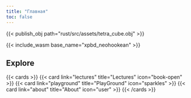```yaml
---
title: "Главная"
toc: false
---
```

<!-- {{< include_wasm base_name="circles_collisions" >}} -->

{{< publish_obj path="rust/src/assets/tetra_cube.obj" >}}


{{< include_wasm base_name="xpbd_neohookean" >}}


## Explore

{{< cards >}}
  {{< card link="lectures" title="Lectures" icon="book-open" >}}
  {{< card link="playground" title="PlayGround" icon="sparkles" >}}
  {{< card link="about" title="About" icon="user" >}}
{{< /cards >}}

